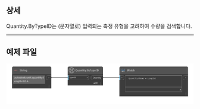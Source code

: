 ## 상세
Quantity.ByTypeID는 (문자열로) 입력되는 측정 유형을 고려하여 수량을 검색합니다.
___
## 예제 파일

![Quantity.ByTypeID](./DynamoUnits.Quantity.ByTypeID_img.png)
